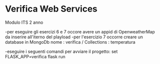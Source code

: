 # Verifica Web Services
Modulo ITS 2 anno

-per eseguire gli esercizi 6 e 7 occore avere un appid di OpenweatherMap da inserire all'iterno del playload
-per l'esercizio 7 occorre creare un database in MongoDb
  nome : verifica / Collections : temperatura

-eseguire i seguenti comandi per avviare il progetto:
set FLASK_APP=verifica
flask run
